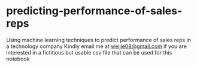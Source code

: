 # predicting-performance-of-sales-reps
Using machine learning techniques to predict performance of sales reps in a technology company
Kindly email me at weijie08@gmail.com if you are interested in a fictitious but usable csv file that can be used for this notebook
